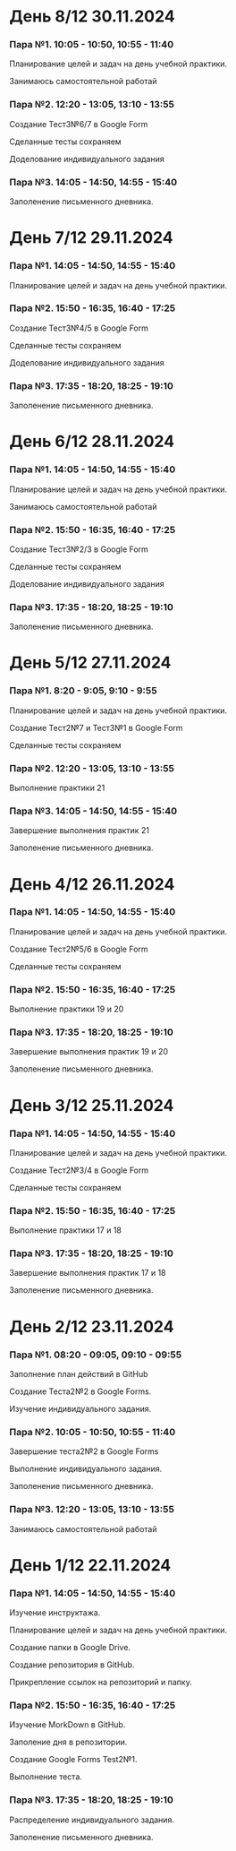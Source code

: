 # День 8/12 30.11.2024

### Пара №1. 10:05 - 10:50, 10:55 - 11:40

Планирование целей и задач на день учебной практики.

Занимаюсь самостоятельной работай

### Пара №2. 12:20 - 13:05, 13:10 - 13:55

Создание Тест3№6/7 в Google Form

Сделанные тесты сохраняем

Доделование индивидуального задания

### Пара №3. 14:05 - 14:50, 14:55 - 15:40

Заполенение письменного дневника.

# День 7/12 29.11.2024

### Пара №1. 14:05 - 14:50, 14:55 - 15:40

Планирование целей и задач на день учебной практики.

### Пара №2. 15:50 - 16:35, 16:40 - 17:25

Создание Тест3№4/5 в Google Form

Сделанные тесты сохраняем

Доделование индивидуального задания

### Пара №3. 17:35 - 18:20, 18:25 - 19:10

Заполенение письменного дневника.

# День 6/12 28.11.2024

### Пара №1. 14:05 - 14:50, 14:55 - 15:40

Планирование целей и задач на день учебной практики.

Занимаюсь самостоятельной работай

### Пара №2. 15:50 - 16:35, 16:40 - 17:25

Создание Тест3№2/3 в Google Form

Сделанные тесты сохраняем

Доделование индивидуального задания

### Пара №3. 17:35 - 18:20, 18:25 - 19:10

Заполенение письменного дневника.

# День 5/12 27.11.2024

### Пара №1. 8:20 - 9:05, 9:10 - 9:55

Планирование целей и задач на день учебной практики.

Создание Тест2№7 и Тест3№1 в Google Form

Сделанные тесты сохраняем

### Пара №2. 12:20 - 13:05, 13:10 - 13:55

Выполнение практики 21

### Пара №3. 14:05 - 14:50, 14:55 - 15:40

Завершение выполнения практик 21

Заполенение письменного дневника.


# День 4/12 26.11.2024

### Пара №1. 14:05 - 14:50, 14:55 - 15:40

Планирование целей и задач на день учебной практики.

Создание Тест2№5/6 в Google Form

Сделанные тесты сохраняем

### Пара №2. 15:50 - 16:35, 16:40 - 17:25

Выполнение практики 19 и 20

### Пара №3. 17:35 - 18:20, 18:25 - 19:10

Завершение выполнения практик 19 и 20

Заполенение письменного дневника.

# День 3/12 25.11.2024

### Пара №1. 14:05 - 14:50, 14:55 - 15:40

Планирование целей и задач на день учебной практики.

Создание Тест2№3/4 в Google Form

Сделанные тесты сохраняем

### Пара №2. 15:50 - 16:35, 16:40 - 17:25

Выполнение практики 17 и 18

### Пара №3. 17:35 - 18:20, 18:25 - 19:10

Завершение выполнения практик 17 и 18

Заполенение письменного дневника.

# День 2/12 23.11.2024

### Пара №1. 08:20 - 09:05, 09:10 - 09:55

Заполнение план действий в GitHub

Создание Теста2№2 в Google Forms.

Изучение индивидуального задания.

### Пара №2. 10:05 - 10:50, 10:55 - 11:40

Завершение теста2№2 в Google Forms

Выполнение индивидуального задания.

Заполенение письменного дневника.

### Пара №3. 12:20 - 13:05, 13:10 - 13:55

Занимаюсь самостоятельной работай

# День 1/12 22.11.2024

### Пара №1. 14:05 - 14:50, 14:55 - 15:40

Изучение инструктажа.

Планирование целей и задач на день учебной практики.

Создание папки в Google Drive.

Создание репозитория в GitHub.

Прикрепление ссылок на репозиторий и папку.

### Пара №2. 15:50 - 16:35, 16:40 - 17:25

Изучение MorkDown в GitHub.

Заполение дня в репозитории.

Создание Google Forms Test2№1.

Выполнение теста.

### Пара №3. 17:35 - 18:20, 18:25 - 19:10

Распределение индивидуального задания.

Заполенение письменного дневника.
